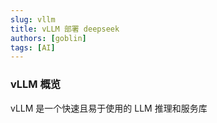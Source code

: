 ```yaml
---
slug: vllm
title: vLLM 部署 deepseek
authors: [goblin]
tags: [AI]
---
```


### vLLM 概览
vLLM 是一个快速且易于使用的 LLM 推理和服务库